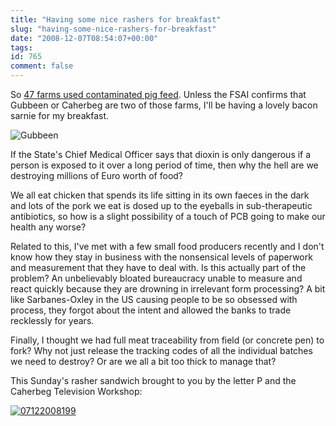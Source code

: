 ```yaml
---
title: "Having some nice rashers for breakfast"
slug: "having-some-nice-rashers-for-breakfast"
date: "2008-12-07T08:54:07+00:00"
tags:
id: 765
comment: false
---
```


So [47 farms used contaminated pig feed](http://www.rte.ie/news/2008/1206/agriculture.html). Unless the FSAI confirms that Gubbeen or Caherbeg are two of those farms, I'll be having a lovely bacon sarnie for my breakfast.

![](http://www.gubbeen.com/images/smokehouse_images/smoke_large/pigs.jpg "Gubbeen")

If the State's Chief Medical Officer says that dioxin is only dangerous if a person is exposed to it over a long period of time, then why the hell are we destroying millions of Euro worth of food?

We all eat chicken that spends its life sitting in its own faeces in the dark and lots of the pork we eat is dosed up to the eyeballs in sub-therapeutic antibiotics, so how is a slight possibility of a touch of PCB going to make our health any worse?

Related to this, I've met with a few small food producers recently and I don't know how they stay in business with the nonsensical levels of paperwork and measurement that they have to deal with. Is this actually part of the problem? An unbelievably bloated bureaucracy unable to measure and react quickly because they are drowning in irrelevant form processing? A bit like Sarbanes-Oxley in the US causing people to be so obsessed with process, they forgot about the intent and allowed the banks to trade recklessly for years. 

Finally, I thought we had full meat traceability from field (or concrete pen) to fork? Why not just release the tracking codes of all the individual batches we need to destroy? Or are we all a bit too thick to manage that?

This Sunday's rasher sandwich brought to you by the letter P and the Caherbeg Television Workshop:

[![07122008199](http://farm4.static.flickr.com/3048/3088423773_7b404f5676.jpg)](http://www.flickr.com/photos/bandon1/3088423773/ "07122008199 by bandon1, on Flickr")
